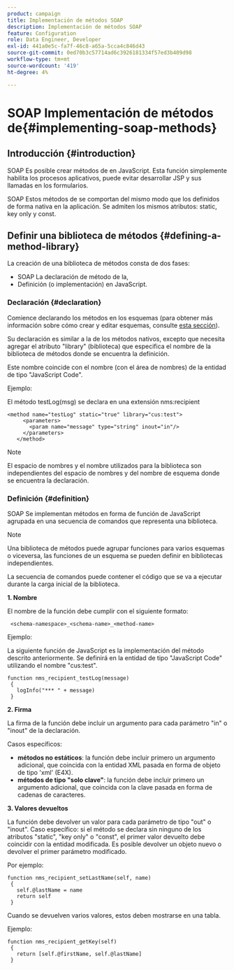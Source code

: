 ```yaml
---
product: campaign
title: Implementación de métodos SOAP
description: Implementación de métodos SOAP
feature: Configuration
role: Data Engineer, Developer
exl-id: 441a0e5c-fa7f-46c8-a65a-5cca4c846d43
source-git-commit: 0ed70b3c57714ad6c3926181334f57ed3b409d98
workflow-type: tm+mt
source-wordcount: '419'
ht-degree: 4%

---
```


# SOAP Implementación de métodos de{#implementing-soap-methods}



## Introducción {#introduction}

SOAP Es posible crear métodos de en JavaScript. Esta función simplemente habilita los procesos aplicativos, puede evitar desarrollar JSP y sus llamadas en los formularios.

SOAP Estos métodos de se comportan del mismo modo que los definidos de forma nativa en la aplicación. Se admiten los mismos atributos: static, key only y const.

## Definir una biblioteca de métodos {#defining-a-method-library}

La creación de una biblioteca de métodos consta de dos fases:

* SOAP La declaración de método de la,
* Definición (o implementación) en JavaScript.

### Declaración {#declaration}

Comience declarando los métodos en los esquemas (para obtener más información sobre cómo crear y editar esquemas, consulte [esta sección](../../configuration/using/about-schema-edition.md)).

Su declaración es similar a la de los métodos nativos, excepto que necesita agregar el atributo &quot;library&quot; (biblioteca) que especifica el nombre de la biblioteca de métodos donde se encuentra la definición.

Este nombre coincide con el nombre (con el área de nombres) de la entidad de tipo &quot;JavaScript Code&quot;.

Ejemplo:

El método testLog(msg) se declara en una extensión nms:recipient

```
<method name="testLog" static="true" library="cus:test">
     <parameters>
       <param name="message" type="string" inout="in"/>
     </parameters>
   </method>
```

>[!NOTE]
>
>El espacio de nombres y el nombre utilizados para la biblioteca son independientes del espacio de nombres y del nombre de esquema donde se encuentra la declaración.

### Definición {#definition}

SOAP Se implementan métodos en forma de función de JavaScript agrupada en una secuencia de comandos que representa una biblioteca.

>[!NOTE]
>
>Una biblioteca de métodos puede agrupar funciones para varios esquemas o viceversa, las funciones de un esquema se pueden definir en bibliotecas independientes.

La secuencia de comandos puede contener el código que se va a ejecutar durante la carga inicial de la biblioteca.

**1. Nombre**

El nombre de la función debe cumplir con el siguiente formato:

```
 <schema-namespace>_<schema-name>_<method-name>
```

Ejemplo:

La siguiente función de JavaScript es la implementación del método descrito anteriormente. Se definirá en la entidad de tipo &quot;JavaScript Code&quot; utilizando el nombre &quot;cus:test&quot;.

```
function nms_recipient_testLog(message)
 {
   logInfo("*** " + message)
 }
```

**2. Firma**

La firma de la función debe incluir un argumento para cada parámetro &quot;in&quot; o &quot;inout&quot; de la declaración.

Casos específicos:

* **métodos no estáticos**: la función debe incluir primero un argumento adicional, que coincida con la entidad XML pasada en forma de objeto de tipo &#39;xml&#39; (E4X).
* **métodos de tipo &quot;solo clave&quot;**: la función debe incluir primero un argumento adicional, que coincida con la clave pasada en forma de cadenas de caracteres.

**3. Valores devueltos**

La función debe devolver un valor para cada parámetro de tipo &quot;out&quot; o &quot;inout&quot;. Caso específico: si el método se declara sin ninguno de los atributos &quot;static&quot;, &quot;key only&quot; o &quot;const&quot;, el primer valor devuelto debe coincidir con la entidad modificada. Es posible devolver un objeto nuevo o devolver el primer parámetro modificado.

Por ejemplo:

```
function nms_recipient_setLastName(self, name)
 {
   self.@lastName = name
   return self
 }
```

Cuando se devuelven varios valores, estos deben mostrarse en una tabla.

Ejemplo:

```
function nms_recipient_getKey(self)
 {
   return [self.@firstName, self.@lastName]
 }
```
